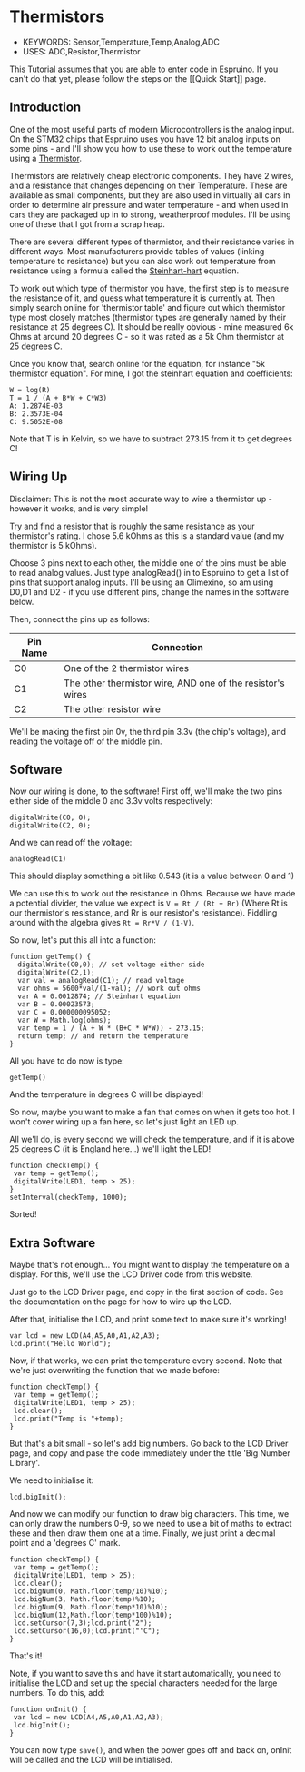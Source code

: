 <!--- Copyright (c) 2013 Gordon Williams, Pur3 Ltd. See the file LICENSE for copying permission. -->
Thermistors
===========

* KEYWORDS: Sensor,Temperature,Temp,Analog,ADC
* USES: ADC,Resistor,Thermistor

This Tutorial assumes that you are able to enter code in Espruino. If you can't do that yet, please follow the steps on the [[Quick Start]] page.

Introduction
-----------

One of the most useful parts of modern Microcontrollers is the analog input. On the STM32 chips that Espruino uses you have 12 bit analog inputs on some pins - and I'll show you how to use these to work out the temperature using a [Thermistor](http://en.wikipedia.org/wiki/Thermistor).

Thermistors are relatively cheap electronic components. They have 2 wires, and a resistance that changes depending on their Temperature. These are available as small components, but they are also used in virtually all cars in order to determine air pressure and water temperature - and when used in cars they are packaged up in to strong, weatherproof modules. I'll be using one of these that I got from a scrap heap.

There are several different types of thermistor, and their resistance varies in different ways. Most manufacturers provide tables of values (linking temperature to resistance) but you can also work out temperature from resistance using a formula called the [Steinhart-hart](http://en.wikipedia.org/wiki/Thermistor#Steinhart.E2.80.93Hart_equation) equation.

To work out which type of thermistor you have, the first step is to measure the resistance of it, and guess what temperature it is currently at. Then simply search online for 'thermistor table' and figure out which thermistor type most closely matches (thermistor types are generally named by their resistance at 25 degrees C). It should be really obvious - mine measured 6k Ohms at around 20 degrees C - so it was rated as a 5k Ohm thermistor at 25 degrees C.

Once you know that, search online for the equation, for instance "5k thermistor equation". For mine, I got the steinhart equation and coefficients:

```
W = log(R)
T = 1 / (A + B*W + C*W3)
A: 1.2874E-03 
B: 2.3573E-04 
C: 9.5052E-08
```

Note that T is in Kelvin, so we have to subtract 273.15 from it to get degrees C!

Wiring Up
--------

Disclaimer: This is not the most accurate way to wire a thermistor up - however it works, and is very simple!

Try and find a resistor that is roughly the same resistance as your thermistor's rating. I chose 5.6 kOhms as this is a standard value (and my thermistor is 5 kOhms).

Choose 3 pins next to each other, the middle one of the pins must be able to read analog values. Just type analogRead() in to Espruino to get a list of pins that support analog inputs. I'll be using an Olimexino, so am using D0,D1 and D2 - if you use different pins, change the names in the software below.

Then, connect the pins up as follows:

| Pin Name       | Connection
|----------------|------------------------
| C0             | One of the 2 thermistor wires
| C1             | The other thermistor wire, AND one of the resistor's wires |
| C2             | The other resistor wire 

We'll be making the first pin 0v, the third pin 3.3v (the chip's voltage), and reading the voltage off of the middle pin.

Software
-------

Now our wiring is done, to the software! First off, we'll make the two pins either side of the middle 0 and 3.3v volts respectively:

```
digitalWrite(C0, 0);
digitalWrite(C2, 0);
```

And we can read off the voltage:

```analogRead(C1)```

This should display something a bit like 0.543 (it is a value between 0 and 1)

We can use this to work out the resistance in Ohms. Because we have made a potential divider, the value we expect is ```V = Rt / (Rt + Rr)``` (Where Rt is our thermistor's resistance, and Rr is our resistor's resistance). Fiddling around with the algebra gives ```Rt = Rr*V / (1-V)```.

So now, let's put this all into a function:

```
function getTemp() {
  digitalWrite(C0,0); // set voltage either side
  digitalWrite(C2,1);
  var val = analogRead(C1); // read voltage
  var ohms = 5600*val/(1-val); // work out ohms
  var A = 0.0012874; // Steinhart equation
  var B = 0.00023573;
  var C = 0.000000095052;
  var W = Math.log(ohms);
  var temp = 1 / (A + W * (B+C * W*W)) - 273.15;
  return temp; // and return the temperature
}
```

All you have to do now is type:

```getTemp()```

And the temperature in degrees C will be displayed!

So now, maybe you want to make a fan that comes on when it gets too hot. I won't cover wiring up a fan here, so let's just light an LED up.

All we'll do, is every second we will check the temperature, and if it is above 25 degrees C (it is England here...) we'll light the LED!

```
function checkTemp() {
 var temp = getTemp();
 digitalWrite(LED1, temp > 25);
}
setInterval(checkTemp, 1000);
```

Sorted!

 

Extra Software
------------

Maybe that's not enough... You might want to display the temperature on a display. For this, we'll use the LCD Driver code from this website.

Just go to the LCD Driver page, and copy in the first section of code. See the documentation on the page for how to wire up the LCD.

After that, initialise the LCD, and print some text to make sure it's working!

```
var lcd = new LCD(A4,A5,A0,A1,A2,A3);
lcd.print("Hello World");
```

Now, if that works, we can print the temperature every second. Note that we're just overwriting the function that we made before:

```
function checkTemp() {
 var temp = getTemp();
 digitalWrite(LED1, temp > 25);
 lcd.clear();
 lcd.print("Temp is "+temp);
}
```

But that's a bit small - so let's add big numbers. Go back to the LCD Driver page, and copy and pase the code immediately under the title 'Big Number Library'.

We need to initialise it:

```
lcd.bigInit();
```

And now we can modify our function to draw big characters. This time, we can only draw the numbers 0-9, so we need to use a bit of maths to extract these and then draw them one at a time. Finally, we just print a decimal point and a 'degrees C' mark.

```
function checkTemp() {
 var temp = getTemp();
 digitalWrite(LED1, temp > 25);
 lcd.clear();
 lcd.bigNum(0, Math.floor(temp/10)%10);
 lcd.bigNum(3, Math.floor(temp)%10);
 lcd.bigNum(9, Math.floor(temp*10)%10);
 lcd.bigNum(12,Math.floor(temp*100)%10);
 lcd.setCursor(7,3);lcd.print("2");
 lcd.setCursor(16,0);lcd.print("'C");
}
```

That's it!

Note, if you want to save this and have it start automatically, you need to initialise the LCD and set up the special characters needed for the large numbers. To do this, add:

```
function onInit() {
 var lcd = new LCD(A4,A5,A0,A1,A2,A3);
 lcd.bigInit();
}
```

You can now type ```save()```, and when the power goes off and back on, onInit will be called and the LCD will be initialised.
